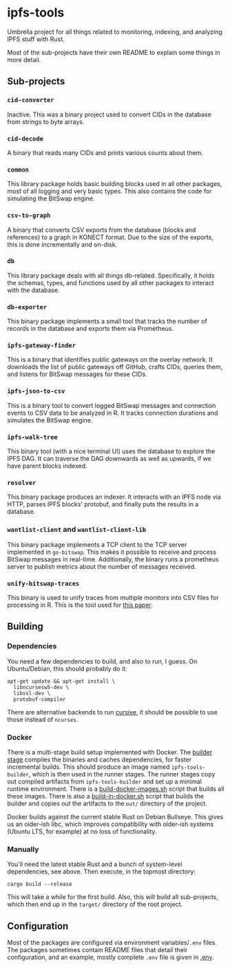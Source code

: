 # ipfs-tools

Umbrella project for all things related to monitoring, indexing, and analyzing IPFS stuff with Rust.

Most of the sub-projects have their own README to explain some things in more detail.

## Sub-projects

### `cid-converter`

Inactive. This was a binary project used to convert CIDs in the database from strings to byte arrays.

### `cid-decode`

A binary that reads many CIDs and prints various counts about them.

### `common`

This library package holds basic building blocks used in all other packages, most of all logging and very basic types.
This also contains the code for simulating the BitSwap engine.

### `csv-to-graph`

A binary that converts CSV exports from the database (blocks and references) to a graph in KONECT format.
Due to the size of the exports, this is done incrementally and on-disk.

### `db`

This library package deals with all things db-related.
Specifically, it holds the schemas, types, and functions used by all other packages to interact with the database.

### `db-exporter`

This binary package implements a small tool that tracks the number of records in the database and exports them via
Prometheus.

### `ipfs-gateway-finder`

This is a binary that identifies public gateways on the overlay network.
It downloads the list of public gateways off GitHub, crafts CIDs, queries them, and listens for BitSwap messages for 
these CIDs.

### `ipfs-json-to-csv`

This is a binary tool to convert logged BitSwap messages and connection events to CSV data to be analyzed in R.
It tracks connection durations and simulates the BitSwap engine.

### `ipfs-walk-tree`

This binary tool (with a nice terminal UI) uses the database to explore the IPFS DAG.
It can traverse the DAG downwards as well as upwards, if we have parent blocks indexed.

### `resolver`

This binary package produces an indexer.
It interacts with an IPFS node via HTTP, parses IPFS blocks' protobuf, and finally puts the results in a database.

### `wantlist-client` and `wantlist-client-lib`

This binary package implements a TCP client to the TCP server implemented in `go-bitswap`.
This makes it possible to receive and process BitSwap messages in real-time.
Additionally, the binary runs a prometheus server to publish metrics about the number of messages received.

### `unify-bitswap-traces`

This binary is used to unify traces from multiple monitors into CSV files for processing in R.
This is the tool used for [this paper](https://arxiv.org/abs/2104.09202).

## Building

### Dependencies

You need a few dependencies to build, and also to run, I guess.
On Ubuntu/Debian, this should probably do it:

```
apt-get update && apt-get install \
  libncursesw5-dev \
  libssl-dev \
  protobuf-compiler
```

There are alternative backends to run [cursive](https://github.com/gyscos/cursive/wiki/Install-ncurses), it should be possible to use those instead of `ncurses`.

### Docker

There is a multi-stage build setup implemented with Docker.
The [builder stage](./Dockerfile.builder) compiles the binaries and caches dependencies, for faster incremental builds.
This should produce an image named `ipfs-tools-builder`, which is then used in the runner stages.
The runner stages copy out compiled artifacts from `ipfs-tools-builder` and set up a minimal runtime environment.
There is a [build-docker-images.sh](./build-docker-images.sh) script that builds all these images.
There is also a [build-in-docker.sh](./build-in-docker.sh) script that builds the builder and copies out the artifacts to the `out/` directory of the project.

Docker builds against the current stable Rust on Debian Bullseye.
This gives us an older-ish libc, which improves compatibility with older-ish systems (Ubuntu LTS, for example) at no loss of functionality.

### Manually

You'll need the latest stable Rust and a bunch of system-level dependencies, see above.
Then execute, in the topmost directory:

```
cargo build --release
```

This will take a while for the first build.
Also, this will build all sub-projects, which then end up in the `target/` directory of the root project.

## Configuration

Most of the packages are configured via environment variables/`.env` files.
The packages sometimes contain README files that detail their configuration, and an example, mostly complete `.env` file is given in
[.env](.env).
